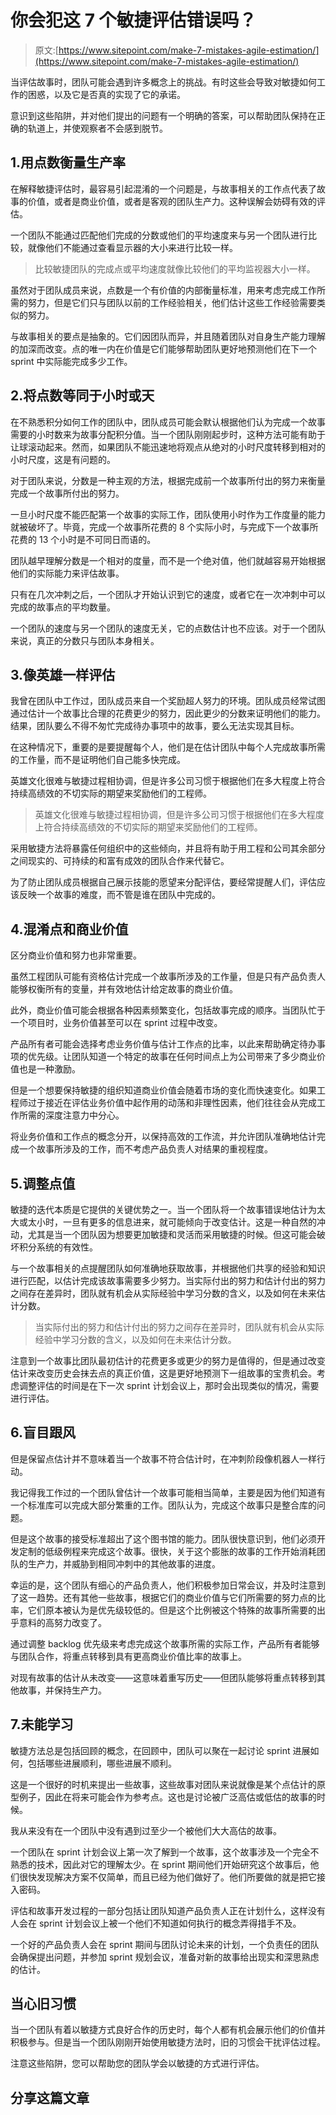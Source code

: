 # 你会犯这 7 个敏捷评估错误吗？

> 原文:[https://www.sitepoint.com/make-7-mistakes-agile-estimation/](https://www.sitepoint.com/make-7-mistakes-agile-estimation/)

当评估故事时，团队可能会遇到许多概念上的挑战。有时这些会导致对敏捷如何工作的困惑，以及它是否真的实现了它的承诺。

意识到这些陷阱，并对他们提出的问题有一个明确的答案，可以帮助团队保持在正确的轨道上，并使观察者不会感到脱节。

## 1.用点数衡量生产率

在解释敏捷评估时，最容易引起混淆的一个问题是，与故事相关的工作点代表了故事的价值，或者是商业价值，或者是客观的团队生产力。这种误解会妨碍有效的评估。

一个团队不能通过匹配他们完成的分数或他们的平均速度来与另一个团队进行比较，就像他们不能通过查看显示器的大小来进行比较一样。

> 比较敏捷团队的完成点或平均速度就像比较他们的平均监视器大小一样。

虽然对于团队成员来说，点数是一个有价值的内部衡量标准，用来考虑完成工作所需的努力，但是它们只与团队以前的工作经验相关，他们估计这些工作经验需要类似的努力。

与故事相关的要点是抽象的。它们因团队而异，并且随着团队对自身生产能力理解的加深而改变。点的唯一内在价值是它们能够帮助团队更好地预测他们在下一个 sprint 中实际能完成多少工作。

## 2.将点数等同于小时或天

在不熟悉积分如何工作的团队中，团队成员可能会默认根据他们认为完成一个故事需要的小时数来为故事分配积分值。当一个团队刚刚起步时，这种方法可能有助于让球滚动起来。然而，如果团队不能迅速地将观点从绝对的小时尺度转移到相对的小时尺度，这是有问题的。

对于团队来说，分数是一种主观的方法，根据完成前一个故事所付出的努力来衡量完成一个故事所付出的努力。

一旦小时尺度不能匹配第一个故事的实际工作，团队使用小时作为工作度量的能力就被破坏了。毕竟，完成一个故事所花费的 8 个实际小时，与完成下一个故事所花费的 13 个小时是不可同日而语的。

团队越早理解分数是一个相对的度量，而不是一个绝对值，他们就越容易开始根据他们的实际能力来评估故事。

只有在几次冲刺之后，一个团队才开始认识到它的速度，或者它在一次冲刺中可以完成的故事点的平均数量。

一个团队的速度与另一个团队的速度无关，它的点数估计也不应该。对于一个团队来说，真正的分数只与团队本身相关。

## 3.像英雄一样评估

我曾在团队中工作过，团队成员来自一个奖励超人努力的环境。团队成员经常试图通过估计一个故事比合理的花费更少的努力，因此更少的分数来证明他们的能力。结果，团队要么不得不匆忙完成待办事项中的故事，要么无法实现其目标。

在这种情况下，重要的是要提醒每个人，他们是在估计团队中每个人完成故事所需的工作量，而不是证明他们自己能多快完成。

英雄文化很难与敏捷过程相协调，但是许多公司习惯于根据他们在多大程度上符合持续高绩效的不切实际的期望来奖励他们的工程师。

> 英雄文化很难与敏捷过程相协调，但是许多公司习惯于根据他们在多大程度上符合持续高绩效的不切实际的期望来奖励他们的工程师。

采用敏捷方法将暴露任何组织中的这些倾向，并且将有助于用工程和公司其余部分之间现实的、可持续的和富有成效的团队合作来代替它。

为了防止团队成员根据自己展示技能的愿望来分配评估，要经常提醒人们，评估应该反映一个故事的难度，而不管是谁在团队中完成的。

## 4.混淆点和商业价值

区分商业价值和努力也非常重要。

虽然工程团队可能有资格估计完成一个故事所涉及的工作量，但是只有产品负责人能够权衡所有的变量，并有效地估计给定故事的商业价值。

此外，商业价值可能会根据各种因素频繁变化，包括故事完成的顺序。当团队忙于一个项目时，业务价值甚至可以在 sprint 过程中改变。

产品所有者可能会选择考虑业务价值与估计工作点的比率，以此来帮助确定待办事项的优先级。让团队知道一个特定的故事在任何时间点上为公司带来了多少商业价值也是一种激励。

但是一个想要保持敏捷的组织知道商业价值会随着市场的变化而快速变化。如果工程师过于接近在评估业务价值中起作用的动荡和非理性因素，他们往往会从完成工作所需的深度注意力中分心。

将业务价值和工作点的概念分开，以保持高效的工作流，并允许团队准确地估计完成一个故事所涉及的工作，而不考虑产品负责人对结果的重视程度。

## 5.调整点值

敏捷的迭代本质是它提供的关键优势之一。当一个团队将一个故事错误地估计为太大或太小时，一旦有更多的信息进来，就可能倾向于改变估计。这是一种自然的冲动，尤其是当一个团队因为想要更加敏捷和灵活而采用敏捷的时候。但这可能会破坏积分系统的有效性。

与一个故事相关的点提醒团队如何准确地获取故事，并根据他们共享的经验和知识进行匹配，以估计完成该故事需要多少努力。当实际付出的努力和估计付出的努力之间存在差异时，团队就有机会从实际经验中学习分数的含义，以及如何在未来估计分数。

> 当实际付出的努力和估计付出的努力之间存在差异时，团队就有机会从实际经验中学习分数的含义，以及如何在未来估计分数。

注意到一个故事比团队最初估计的花费更多或更少的努力是值得的，但是通过改变估计来改变历史会抹去点的真正价值，这是更好地预测下一组故事的宝贵机会。考虑调整评估的时间是在下一次 sprint 计划会议上，那时会出现类似的情况，需要进行评估。

## 6.盲目跟风

但是保留点估计并不意味着当一个故事不符合估计时，在冲刺阶段像机器人一样行动。

我记得我工作过的一个团队曾估计一个故事可能相当简单，主要是因为他们知道有一个标准库可以完成大部分繁重的工作。团队认为，完成这个故事只是整合库的问题。

但是这个故事的接受标准超出了这个图书馆的能力。团队很快意识到，他们必须开发定制的低级例程来完成这个故事。很快，关于这个膨胀的故事的工作开始消耗团队的生产力，并威胁到相同冲刺中的其他故事的进度。

幸运的是，这个团队有细心的产品负责人，他们积极参加日常会议，并及时注意到了这一趋势。还有其他一些故事，根据它们的商业价值与它们所需要的努力点的比率，它们原本被认为是优先级较低的。但是这个比例被这个特殊的故事所需要的出乎意料的高努力改变了。

通过调整 backlog 优先级来考虑完成这个故事所需的实际工作，产品所有者能够与团队合作，将重点转移到具有更高商业价值比率的故事上。

对现有故事的估计从未改变——这意味着重写历史——但团队能够将重点转移到其他故事，并保持生产力。

## 7.未能学习

敏捷方法总是包括回顾的概念，在回顾中，团队可以聚在一起讨论 sprint 进展如何，包括哪些进展顺利，哪些进展不顺利。

这是一个很好的时机来提出一些故事，这些故事对团队来说就像是某个点估计的原型例子，因此在将来可能会作为参考点。这也是讨论被广泛高估或低估的故事的时候。

我从来没有在一个团队中没有遇到过至少一个被他们大大高估的故事。

一个团队在 sprint 计划会议上第一次了解到一个故事，这个故事涉及一个完全不熟悉的技术，因此对它的理解太少。在 sprint 期间他们开始研究这个故事后，他们很快发现解决方案不仅简单，而且已经为他们做好了。他们所要做的就是把它接入密码。

评估和故事开发过程的一部分包括让团队知道产品负责人正在计划什么，这样没有人会在 sprint 计划会议上被一个他们不知道如何执行的概念弄得措手不及。

一个好的产品负责人会在 sprint 期间与团队讨论未来的计划，一个负责任的团队会确保提出问题，并参加 sprint 规划会议，准备对新的故事给出现实和深思熟虑的估计。

## 当心旧习惯

当一个团队有着以敏捷方式良好合作的历史时，每个人都有机会展示他们的价值并积极参与。但是当一个团队刚刚开始使用敏捷方法时，旧的习惯会干扰评估过程。

注意这些陷阱，您可以帮助您的团队学会以敏捷的方式进行评估。

## 分享这篇文章